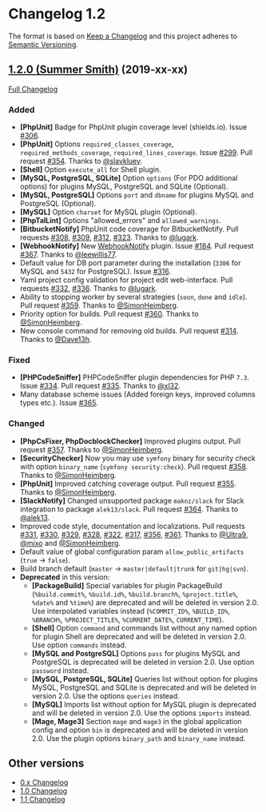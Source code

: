 Changelog 1.2
=============

The format is based on [Keep a Changelog](http://keepachangelog.com/en/1.0.0/) and this project adheres to 
[Semantic Versioning](http://semver.org/spec/v2.0.0.html).


## [1.2.0 (Summer Smith)](https://github.com/php-censor/php-censor/tree/1.2.0) (2019-xx-xx)

[Full Changelog](https://github.com/php-censor/php-censor/compare/1.1.4...1.2.0)

### Added

- **[PhpUnit]** Badge for PhpUnit plugin coverage level (shields.io). 
Issue [#306](https://github.com/php-censor/php-censor/issues/306).
- **[PhpUnit]** Options `required_classes_coverage`, `required_methods_coverage`, `required_lines_coverage`. 
Issue [#299](https://github.com/php-censor/php-censor/issues/299). Pull request 
[#354](https://github.com/php-censor/php-censor/pull/354). Thanks to [@slavkluev](https://github.com/slavkluev).
- **[Shell]** Option `execute_all` for Shell plugin.
- **[MySQL, PostgreSQL, SQLite]** Option `options` (For PDO additional options) for plugins MySQL, PostgreSQL and SQLite 
(Optional).
- **[MySQL, PostgreSQL]** Options `port` and `dbname` for plugins MySQL and PostgreSQL (Optional).
- **[MySQL]** Option `charset` for MySQL plugin (Optional).
- **[PhpTalLint]** Options "allowed_errors" and `allowed_warnings`.
- **[BitbucketNotify]** PhpUnit code coverage for BitbucketNotify. Pull requests 
[#308](https://github.com/php-censor/php-censor/pull/308), [#309](https://github.com/php-censor/php-censor/pull/309), 
[#312](https://github.com/php-censor/php-censor/pull/312), [#323](https://github.com/php-censor/php-censor/pull/323). 
Thanks to [@lugark](https://github.com/lugark).
- **[WebhookNotify]** New 
[WebhookNotify](https://github.com/php-censor/php-censor/blob/master/docs/en/plugins/webhook_notify.md) plugin. Issue 
[#184](https://github.com/php-censor/php-censor/issues/184). Pull request 
[#367](https://github.com/php-censor/php-censor/pull/367). Thanks to [@leewillis77](https://github.com/leewillis77).
- Default value for DB port parameter during the installation (`3306` for MySQL and `5432` for PostgreSQL). Issue 
[#316](https://github.com/php-censor/php-censor/issues/316).
- Yaml project config validation for project edit web-interface. Pull requests 
[#332](https://github.com/php-censor/php-censor/pull/332), [#336](https://github.com/php-censor/php-censor/pull/336). 
Thanks to [@lugark](https://github.com/lugark).
- Ability to stopping worker by several strategies (`soon`, `done` and `idle`). Pull request 
[#359](https://github.com/php-censor/php-censor/pull/359). Thanks to [@SimonHeimberg](https://github.com/SimonHeimberg).
- Priority option for builds. Pull request [#360](https://github.com/php-censor/php-censor/pull/360). Thanks to 
[@SimonHeimberg](https://github.com/SimonHeimberg).
- New console command for removing old builds. Pull request [#314](https://github.com/php-censor/php-censor/pull/314). 
Thanks to [@Dave13h](https://github.com/Dave13h).

### Fixed

- **[PHPCodeSniffer]** PHPCodeSniffer plugin dependencies for PHP `7.3`. Issue 
[#334](https://github.com/php-censor/php-censor/issues/334). Pull request 
[#335](https://github.com/php-censor/php-censor/pull/335). Thanks to [@xl32](https://github.com/xl32).
- Many database scheme issues (Added foreign keys, improved columns types etc.). Issue 
[#365](https://github.com/php-censor/php-censor/issues/365).

### Changed

- **[PhpCsFixer, PhpDocblockChecker]** Improved plugins output. Pull request 
[#357](https://github.com/php-censor/php-censor/pull/357). Thanks to [@SimonHeimberg](https://github.com/SimonHeimberg).
- **[SecurityChecker]** Now you may use `symfony` binary for security check with option `binary_name` 
(`symfony security:check`). Pull request [#358](https://github.com/php-censor/php-censor/pull/358). Thanks 
to [@SimonHeimberg](https://github.com/SimonHeimberg).
- **[PhpUnit]** Improved catching coverage output. Pull request 
[#355](https://github.com/php-censor/php-censor/pull/355). Thanks to [@SimonHeimberg](https://github.com/SimonHeimberg).
- **[SlackNotify]** Changed unsupported package `maknz/slack` for Slack integration to package `alek13/slack`. Pull 
request [#364](https://github.com/php-censor/php-censor/pull/364). Thanks to [@alek13](https://github.com/alek13).
- Improved code style, documentation and localizations. Pull requests 
[#331](https://github.com/php-censor/php-censor/pull/331), [#330](https://github.com/php-censor/php-censor/pull/330), 
[#329](https://github.com/php-censor/php-censor/pull/329), [#328](https://github.com/php-censor/php-censor/pull/328), 
[#322](https://github.com/php-censor/php-censor/pull/322), [#317](https://github.com/php-censor/php-censor/pull/317), 
[#356](https://github.com/php-censor/php-censor/pull/356), [#361](https://github.com/php-censor/php-censor/pull/361). 
Thanks to [@Ultra9](https://github.com/Ultra9), [@mixo](https://github.com/mixo) 
and [@SimonHeimberg](https://github.com/SimonHeimberg).
- Default value of global configuration param `allow_public_artifacts` (`true` -> `false`).
- Build branch default (`master` -> `master|default|trunk` for `git|hg|svn`).
- **Deprecated** in this version:
    - **[PackageBuild]** Special variables for plugin PackageBuild (`%build.commit%`, `%build.id%`, `%build.branch%`, 
    `%project.title%`, `%date%` and `%time%`) are deprecated and will be deleted in version 2.0. Use interpolated 
    variables instead (`%COMMIT_ID%`, `%BUILD_ID%`, `%BRANCH%`, `%PROJECT_TITLE%`, `%CURRENT_DATE%`, `CURRENT_TIME`).
    - **[Shell]** Option `command` and commands list without any named option for plugin Shell are deprecated and will be 
    deleted in version 2.0. Use option `commands` instead.
    - **[MySQL and PostgreSQL]** Options `pass` for plugins MySQL and PostgreSQL is deprecated will be deleted in version 
    2.0. Use option `password` instead.
    - **[MySQL, PostgreSQL, SQLite]** Queries list without option for plugins MySQL, PostgreSQL and SQLite is deprecated 
    and will be deleted in version 2.0. Use the options `queries` instead.
    - **[MySQL]** Imports list without option for MySQL plugin is deprecated and will be deleted in version 2.0. Use 
    the options `imports` instead.
    - **[Mage, Mage3]** Section `mage` and `mage3` in the global application config and option `bin` is deprecated and 
    will be deleted in version 2.0. Use the plugin options `binary_path` and `binary_name` instead.


## Other versions

- [0.x Changelog](/docs/CHANGELOG_0.x.md)
- [1.0 Changelog](/docs/CHANGELOG_1.0.md)
- [1.1 Changelog](/docs/CHANGELOG_1.1.md)
